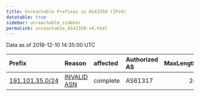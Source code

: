 ```yaml
---
title: Unreachable Prefixes in AS43350 (IPv4)
datatable: true
sidebar: unreachable_sidebar
permalink: unreachable_AS43350-v4.html
---
```


Data as of 2018-12-10 14:35:00 UTC


<div class="datatable-begin"></div>

| Prefix                                                   | Reason                                                                                                 | affected   | Authorized AS   |   MaxLength | Anchor                                         |   unreachable /24s |
|:---------------------------------------------------------|:-------------------------------------------------------------------------------------------------------|:-----------|:----------------|------------:|:-----------------------------------------------|-------------------:|
| [191.101.35.0/24](https://stat.ripe.net/191.101.35.0/24) | [INVALID ASN](https://rpki-validator.ripe.net/announcement-preview?asn=AS43350&prefix=191.101.35.0/24) | complete   | AS61317         |          24 | [LACNIC](unreachable_LACNIC_RPKI_Root-v4.html) |                  1 |

<div class="datatable-end"></div>